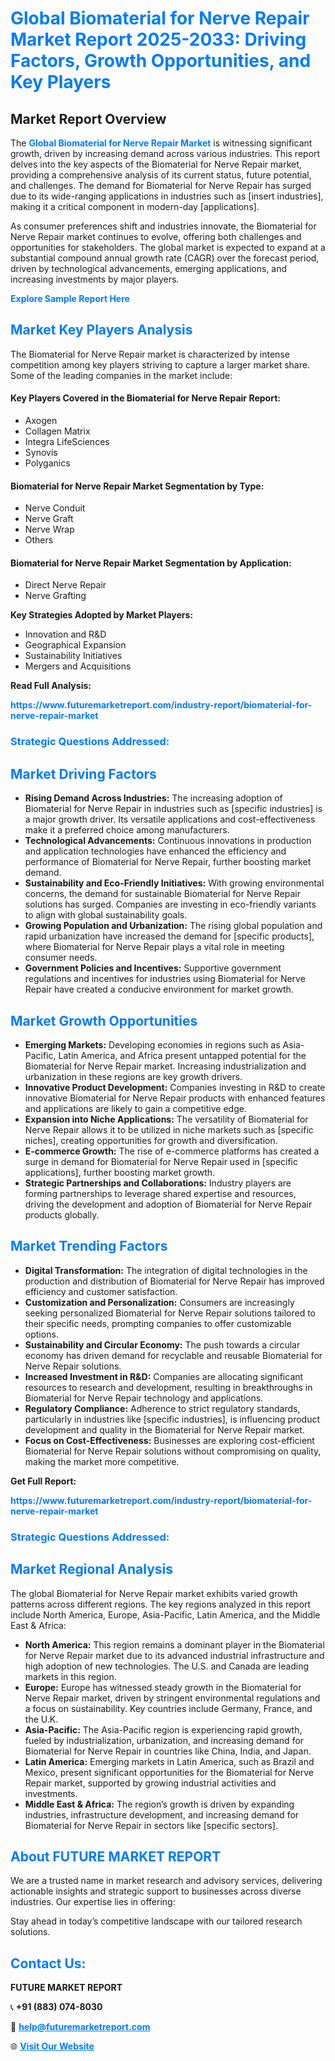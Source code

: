 <h1 style="color: #007BFF;">Global Biomaterial for Nerve Repair Market Report 2025-2033: Driving Factors, Growth Opportunities, and Key Players</h1>

<section id="overview">
<h2>Market Report Overview</h2>
<p>The <a href="https://www.futuremarketreport.com/industry-report/biomaterial-for-nerve-repair-market" style="color: #007BFF; text-decoration: none;"><strong>Global Biomaterial for Nerve Repair Market</strong></a> is witnessing significant growth, driven by increasing demand across various industries. This report delves into the key aspects of the Biomaterial for Nerve Repair market, providing a comprehensive analysis of its current status, future potential, and challenges. The demand for Biomaterial for Nerve Repair has surged due to its wide-ranging applications in industries such as [insert industries], making it a critical component in modern-day [applications].</p>
<p>As consumer preferences shift and industries innovate, the Biomaterial for Nerve Repair market continues to evolve, offering both challenges and opportunities for stakeholders. The global market is expected to expand at a substantial compound annual growth rate (CAGR) over the forecast period, driven by technological advancements, emerging applications, and increasing investments by major players.</p>
</section>

<section id="overview">
<p><a href="https://www.futuremarketreport.com/request-sample/reportId=79428" style="color: #007BFF; text-decoration: none;"><strong>Explore Sample Report Here</strong></a></p>
</section>

<section id="key-players">
<h2 style="color: #007BFF;">Market Key Players Analysis</h2>
<p>The Biomaterial for Nerve Repair market is characterized by intense competition among key players striving to capture a larger market share. Some of the leading companies in the market include:</p>
<h4>Key Players Covered in the Biomaterial for Nerve Repair Report:</h4>
<ul><li>Axogen</li><li>Collagen Matrix</li><li>Integra LifeSciences</li><li>Synovis</li><li>Polyganics</li></ul>
<h4>Biomaterial for Nerve Repair Market Segmentation by Type:</h4>
<ul><li>Nerve Conduit</li><li>Nerve Graft</li><li>Nerve Wrap</li><li>Others</li></ul>

<h4>Biomaterial for Nerve Repair Market Segmentation by Application:</h4>
<ul><li>Direct Nerve Repair</li><li>Nerve Grafting</li></ul>
<p><strong>Key Strategies Adopted by Market Players:</strong></p>
<ul>
<li>Innovation and R&D</li>
<li>Geographical Expansion</li>
<li>Sustainability Initiatives</li>
<li>Mergers and Acquisitions</li>
</ul>
</section>

<section>
<p><strong>Read Full Analysis: </strong></p><a href="https://www.futuremarketreport.com/industry-report/biomaterial-for-nerve-repair-market" style="color: #007BFF; text-decoration: none;"><strong>https://www.futuremarketreport.com/industry-report/biomaterial-for-nerve-repair-market</strong></a>
<h3 style="color: #007BFF;">Strategic Questions Addressed:</h3>
</section>

<section id="driving-factors">
<h2 style="color: #007BFF;">Market Driving Factors</h2>
<ul>
<li><strong>Rising Demand Across Industries:</strong> The increasing adoption of Biomaterial for Nerve Repair in industries such as [specific industries] is a major growth driver. Its versatile applications and cost-effectiveness make it a preferred choice among manufacturers.</li>
<li><strong>Technological Advancements:</strong> Continuous innovations in production and application technologies have enhanced the efficiency and performance of Biomaterial for Nerve Repair, further boosting market demand.</li>
<li><strong>Sustainability and Eco-Friendly Initiatives:</strong> With growing environmental concerns, the demand for sustainable Biomaterial for Nerve Repair solutions has surged. Companies are investing in eco-friendly variants to align with global sustainability goals.</li>
<li><strong>Growing Population and Urbanization:</strong> The rising global population and rapid urbanization have increased the demand for [specific products], where Biomaterial for Nerve Repair plays a vital role in meeting consumer needs.</li>
<li><strong>Government Policies and Incentives:</strong> Supportive government regulations and incentives for industries using Biomaterial for Nerve Repair have created a conducive environment for market growth.</li>
</ul>
</section>

<section id="growth-opportunities">
<h2 style="color: #007BFF;">Market Growth Opportunities</h2>
<ul>
<li><strong>Emerging Markets:</strong> Developing economies in regions such as Asia-Pacific, Latin America, and Africa present untapped potential for the Biomaterial for Nerve Repair market. Increasing industrialization and urbanization in these regions are key growth drivers.</li>
<li><strong>Innovative Product Development:</strong> Companies investing in R&D to create innovative Biomaterial for Nerve Repair products with enhanced features and applications are likely to gain a competitive edge.</li>
<li><strong>Expansion into Niche Applications:</strong> The versatility of Biomaterial for Nerve Repair allows it to be utilized in niche markets such as [specific niches], creating opportunities for growth and diversification.</li>
<li><strong>E-commerce Growth:</strong> The rise of e-commerce platforms has created a surge in demand for Biomaterial for Nerve Repair used in [specific applications], further boosting market growth.</li>
<li><strong>Strategic Partnerships and Collaborations:</strong> Industry players are forming partnerships to leverage shared expertise and resources, driving the development and adoption of Biomaterial for Nerve Repair products globally.</li>
</ul>
</section>

<section id="trending-factors">
<h2 style="color: #007BFF;">Market Trending Factors</h2>
<ul>
<li><strong>Digital Transformation:</strong> The integration of digital technologies in the production and distribution of Biomaterial for Nerve Repair has improved efficiency and customer satisfaction.</li>
<li><strong>Customization and Personalization:</strong> Consumers are increasingly seeking personalized Biomaterial for Nerve Repair solutions tailored to their specific needs, prompting companies to offer customizable options.</li>
<li><strong>Sustainability and Circular Economy:</strong> The push towards a circular economy has driven demand for recyclable and reusable Biomaterial for Nerve Repair solutions.</li>
<li><strong>Increased Investment in R&D:</strong> Companies are allocating significant resources to research and development, resulting in breakthroughs in Biomaterial for Nerve Repair technology and applications.</li>
<li><strong>Regulatory Compliance:</strong> Adherence to strict regulatory standards, particularly in industries like [specific industries], is influencing product development and quality in the Biomaterial for Nerve Repair market.</li>
<li><strong>Focus on Cost-Effectiveness:</strong> Businesses are exploring cost-efficient Biomaterial for Nerve Repair solutions without compromising on quality, making the market more competitive.</li>
</ul>
</section>

<section>
<p><strong>Get Full Report: </strong></p><a href="https://www.futuremarketreport.com/industry-report/biomaterial-for-nerve-repair-market" style="color: #007BFF; text-decoration: none;"><strong>https://www.futuremarketreport.com/industry-report/biomaterial-for-nerve-repair-market</strong></a>
<h3 style="color: #007BFF;">Strategic Questions Addressed:</h3>
</section>


<section id="regional-analysis">
<h2 style="color: #007BFF;">Market Regional Analysis</h2>
<p>The global Biomaterial for Nerve Repair market exhibits varied growth patterns across different regions. The key regions analyzed in this report include North America, Europe, Asia-Pacific, Latin America, and the Middle East & Africa:</p>
<ul>
<li><strong>North America:</strong> This region remains a dominant player in the Biomaterial for Nerve Repair market due to its advanced industrial infrastructure and high adoption of new technologies. The U.S. and Canada are leading markets in this region.</li>
<li><strong>Europe:</strong> Europe has witnessed steady growth in the Biomaterial for Nerve Repair market, driven by stringent environmental regulations and a focus on sustainability. Key countries include Germany, France, and the U.K.</li>
<li><strong>Asia-Pacific:</strong> The Asia-Pacific region is experiencing rapid growth, fueled by industrialization, urbanization, and increasing demand for Biomaterial for Nerve Repair in countries like China, India, and Japan.</li>
<li><strong>Latin America:</strong> Emerging markets in Latin America, such as Brazil and Mexico, present significant opportunities for the Biomaterial for Nerve Repair market, supported by growing industrial activities and investments.</li>
<li><strong>Middle East & Africa:</strong> The region’s growth is driven by expanding industries, infrastructure development, and increasing demand for Biomaterial for Nerve Repair in sectors like [specific sectors].</li>
</ul>
</section>

<footer>
<h2 style="color: #007BFF;">About FUTURE MARKET REPORT</h2>
<p>We are a trusted name in market research and advisory services, delivering actionable insights and strategic support to businesses across diverse industries. Our expertise lies in offering:</p>

<p>Stay ahead in today’s competitive landscape with our tailored research solutions.</p>

<h2 style="color: #007BFF;">Contact Us:</h2>
<p><strong>FUTURE MARKET REPORT</strong></p>
<p>📞 <strong>+91 (883) 074-8030</strong></p>
<p>📧 <strong><a href="mailto:help@futuremarketreport.com" style="color: #007BFF;">help@futuremarketreport.com</a></strong></p>
<p>🌐 <strong><a href="https://www.futuremarketreport.com/" style="color: #007BFF;">Visit Our Website</a></strong></p>
</footer>